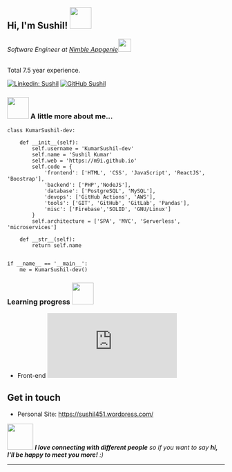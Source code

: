 <h2> Hi, I'm Sushil! <img src="https://media.giphy.com/media/mGcNjsfWAjY5AEZNw6/giphy.gif" width="50"></h2>
<p><em>Software Engineer at <a href="https://nimbleappgenie.com/">Nimble Appgenie</a><img src="https://media.giphy.com/media/WUlplcMpOCEmTGBtBW/giphy.gif" width="30"></em></p>
</br> Total 7.5 year experience.


[![Linkedin: Sushil](https://img.shields.io/badge/-KumarSushil-dev?style=flat-square&logo=Linkedin&logoColor=white&link=https://www.linkedin.com/in/sushil-kumar-085029109/)](https://www.linkedin.com/in/sushil-kumar-085029109/)
[![GitHub Sushil](https://img.shields.io/github/followers/m9i?label=follow&style=social)](https://github.com/KumarSushil-dev)


### <img src="https://media.giphy.com/media/VgCDAzcKvsR6OM0uWg/giphy.gif" width="50"> A little more about me...  



```beginner in python
class KumarSushil-dev:

    def __init__(self):
        self.username = 'KumarSushil-dev'
        self.name = 'Sushil Kumar'
        self.web = 'https://m9i.github.io'
        self.code = {
            'frontend': ['HTML', 'CSS', 'JavaScript', 'ReactJS', 'Boostrap'],
            'backend': ['PHP','NodeJS'],
            'database': ['PostgreSQL', 'MySQL'],
            'devops': ['GitHub Actions', 'AWS'],
            'tools': ['GIT', 'GitHub', 'GitLab', 'Pandas'],
            'misc': ['Firebase','SOLID', 'GNU/Linux']
        }
        self.architecture = ['SPA', 'MVC', 'Serverless', 'microservices']

    def __str__(self):
        return self.name


if __name__ == '__main__':
    me = KumarSushil-dev()
```

### Learning progress <img src="https://media-exp1.licdn.com/dms/image/C4E16AQHdrzLthpLAJQ/profile-displaybackgroundimage-shrink_200_800/0/1640870458574?e=1646870400&v=beta&t=YrLGfDpIke1AhLHVbpk_wL8S9EiRJ4-rLqeRQCeypUw" width="50">

- Front-end ![Front-end learning progress](http://www.yarntomato.com/percentbarmaker/button.php?barPosition=40&leftFill=%2300FFFF "Front-end learning progress")



## Get in touch 
- Personal Site: https://sushil451.wordpress.com/


<img src="https://media.giphy.com/media/LnQjpWaON8nhr21vNW/giphy.gif" width="60"> <em><b>I love connecting with different people</b> so if you want to say <b>hi, I'll be happy to meet you more!</b> :)</em>


---



